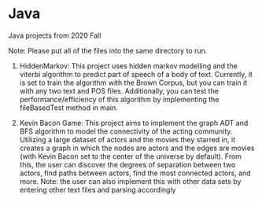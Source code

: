 # Java
Java projects from 2020 Fall

Note: Please put all of the files into the same directory to run.

1) HiddenMarkov: This project uses hidden markov modelling and the viterbi algorithm to predict part of speech of a body of text.
   Currently, it is set to train the algorithm with the Brown Corpus, but you can train it with any two text and POS files.
   Additionally, you can test the performance/efficiency of this algorithm by implementing the fileBasedTest method in main.
   
2) Kevin Bacon Game: This project aims to implement the graph ADT and BFS algorithm to model the connectivity of the acting community.
   Utilizing a large dataset of actors and the movies they starred in, 
   it creates a graph in which the nodes are actors and the edges are movies (with Kevin Bacon set to the center of the universe by default).
   From this, the user can discover the degrees of separation between two actors, find paths between actors, find the most connected actors, and more.
   Note: the user can also implement this with other data sets by entering other text files and parsing accordingly
